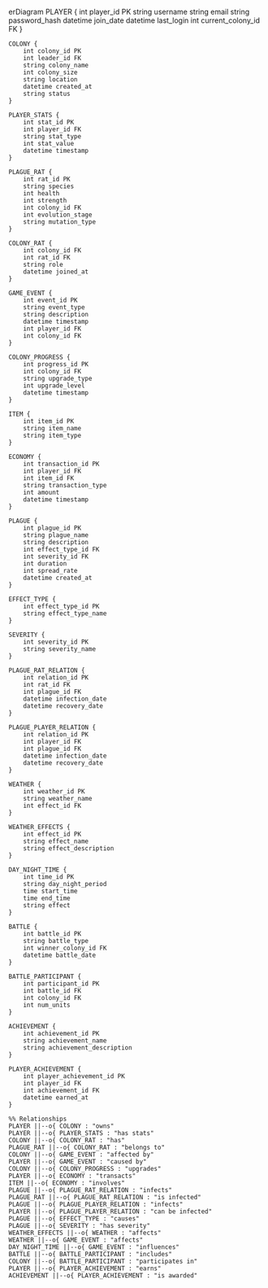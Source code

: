 erDiagram
    PLAYER {
        int player_id PK
        string username
        string email
        string password_hash
        datetime join_date
        datetime last_login
        int current_colony_id FK
    }

    COLONY {
        int colony_id PK
        int leader_id FK
        string colony_name
        int colony_size
        string location
        datetime created_at
        string status
    }

    PLAYER_STATS {
        int stat_id PK
        int player_id FK
        string stat_type
        int stat_value
        datetime timestamp
    }

    PLAGUE_RAT {
        int rat_id PK
        string species
        int health
        int strength
        int colony_id FK
        int evolution_stage
        string mutation_type
    }

    COLONY_RAT {
        int colony_id FK
        int rat_id FK
        string role
        datetime joined_at
    }

    GAME_EVENT {
        int event_id PK
        string event_type
        string description
        datetime timestamp
        int player_id FK
        int colony_id FK
    }

    COLONY_PROGRESS {
        int progress_id PK
        int colony_id FK
        string upgrade_type
        int upgrade_level
        datetime timestamp
    }

    ITEM {
        int item_id PK
        string item_name
        string item_type
    }

    ECONOMY {
        int transaction_id PK
        int player_id FK
        int item_id FK
        string transaction_type
        int amount
        datetime timestamp
    }

    PLAGUE {
        int plague_id PK
        string plague_name
        string description
        int effect_type_id FK
        int severity_id FK
        int duration
        int spread_rate
        datetime created_at
    }

    EFFECT_TYPE {
        int effect_type_id PK
        string effect_type_name
    }

    SEVERITY {
        int severity_id PK
        string severity_name
    }

    PLAGUE_RAT_RELATION {
        int relation_id PK
        int rat_id FK
        int plague_id FK
        datetime infection_date
        datetime recovery_date
    }

    PLAGUE_PLAYER_RELATION {
        int relation_id PK
        int player_id FK
        int plague_id FK
        datetime infection_date
        datetime recovery_date
    }

    WEATHER {
        int weather_id PK
        string weather_name
        int effect_id FK
    }

    WEATHER_EFFECTS {
        int effect_id PK
        string effect_name
        string effect_description
    }

    DAY_NIGHT_TIME {
        int time_id PK
        string day_night_period
        time start_time
        time end_time
        string effect
    }

    BATTLE {
        int battle_id PK
        string battle_type
        int winner_colony_id FK
        datetime battle_date
    }

    BATTLE_PARTICIPANT {
        int participant_id PK
        int battle_id FK
        int colony_id FK
        int num_units
    }

    ACHIEVEMENT {
        int achievement_id PK
        string achievement_name
        string achievement_description
    }

    PLAYER_ACHIEVEMENT {
        int player_achievement_id PK
        int player_id FK
        int achievement_id FK
        datetime earned_at
    }

    %% Relationships
    PLAYER ||--o{ COLONY : "owns"
    PLAYER ||--o{ PLAYER_STATS : "has stats"
    COLONY ||--o{ COLONY_RAT : "has"
    PLAGUE_RAT ||--o{ COLONY_RAT : "belongs to"
    COLONY ||--o{ GAME_EVENT : "affected by"
    PLAYER ||--o{ GAME_EVENT : "caused by"
    COLONY ||--o{ COLONY_PROGRESS : "upgrades"
    PLAYER ||--o{ ECONOMY : "transacts"
    ITEM ||--o{ ECONOMY : "involves"
    PLAGUE ||--o{ PLAGUE_RAT_RELATION : "infects"
    PLAGUE_RAT ||--o{ PLAGUE_RAT_RELATION : "is infected"
    PLAGUE ||--o{ PLAGUE_PLAYER_RELATION : "infects"
    PLAYER ||--o{ PLAGUE_PLAYER_RELATION : "can be infected"
    PLAGUE ||--o{ EFFECT_TYPE : "causes"
    PLAGUE ||--o{ SEVERITY : "has severity"
    WEATHER_EFFECTS ||--o{ WEATHER : "affects"
    WEATHER ||--o{ GAME_EVENT : "affects"
    DAY_NIGHT_TIME ||--o{ GAME_EVENT : "influences"
    BATTLE ||--o{ BATTLE_PARTICIPANT : "includes"
    COLONY ||--o{ BATTLE_PARTICIPANT : "participates in"
    PLAYER ||--o{ PLAYER_ACHIEVEMENT : "earns"
    ACHIEVEMENT ||--o{ PLAYER_ACHIEVEMENT : "is awarded"
